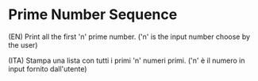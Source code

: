 # Prime Number Sequence

(EN)
Print all the first 'n' prime number. ('n' is the input number choose by the user)

(ITA)
Stampa una lista con tutti i primi 'n' numeri primi. ('n' è il numero in input fornito dall'utente)

